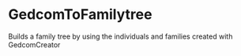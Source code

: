 GedcomToFamilytree
==================

Builds a family tree by using the individuals and families created with GedcomCreator
